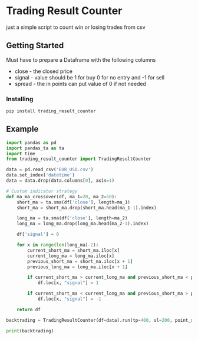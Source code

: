 # Trading Result Counter

just a simple script to count win or losing trades from csv

## Getting Started

Must have to prepare a Dataframe with the following columns

- close - the closed price
- signal - value should be 1 for buy 0 for no entry and -1 for sell
- spread - the in points can put value of 0 if not needed

### Installing

```
pip install trading_result_counter
```

## Example

```python
import pandas as pd
import pandas_ta as ta
import time
from trading_result_counter import TradingResultCounter

data = pd.read_csv('EUR_USD.csv')
data.set_index('datetime')
data = data.drop(data.columns[0], axis=1)

# Custom indicator strategy
def ma_ma_crossover(df, ma_1=20, ma_2=50):
    short_ma = ta.sma(df['close'], length=ma_1)
    short_ma = short_ma.drop(short_ma.head(ma_1-1).index)

    long_ma = ta.sma(df['close'], length=ma_2)
    long_ma = long_ma.drop(long_ma.head(ma_2-1).index)

    df['signal'] = 0

    for x in range(len(long_ma)-2):
        current_short_ma = short_ma.iloc[x]
        current_long_ma = long_ma.iloc[x]
        previous_short_ma = short_ma.iloc[x + 1]
        previous_long_ma = long_ma.iloc[x + 1]

        if current_short_ma > current_long_ma and previous_short_ma < previous_long_ma:
            df.loc[x, "signal"] = 1

        if current_short_ma < current_long_ma and previous_short_ma > previous_long_ma:
            df.loc[x, "signal"] = -1

    return df

backtrading = TradingResultCounter(df=data).run(tp=400, sl=200, point_size=0.00001)

print(backtrading)
```
